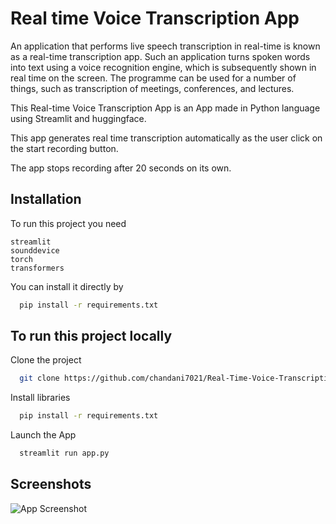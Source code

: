 # Real time Voice Transcription App

An application that performs live speech transcription in real-time is known as a real-time transcription app. Such an application turns spoken words into text using a voice recognition engine, which is subsequently shown in real time on the screen. The programme can be used for a number of things, such as transcription of meetings, conferences, and lectures.

This Real-time Voice Transcription App is an App made in Python language using Streamlit and huggingface.

This app generates real time transcription automatically as the user click on the start recording button.

The app stops recording after 20 seconds on its own.

## Installation

To run this project you need

    streamlit
    sounddevice
    torch
    transformers

You can install it directly by

```bash
  pip install -r requirements.txt
```

## To run this project locally

Clone the project

```bash
  git clone https://github.com/chandani7021/Real-Time-Voice-Transcription-App.git
```

Install libraries

```bash
  pip install -r requirements.txt
```

Launch the App

```bash
  streamlit run app.py
```

## Screenshots

![App Screenshot](https://github.com/chandani7021/Real-Time-Voice-Transcription-App/assets/69253701/df14bebc-81dd-4f96-9231-82e9f78b521e)

